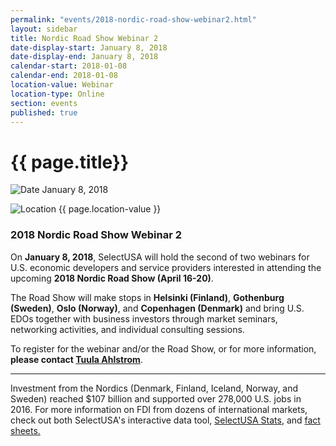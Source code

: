 ```yaml
---
permalink: "events/2018-nordic-road-show-webinar2.html"
layout: sidebar
title: Nordic Road Show Webinar 2
date-display-start: January 8, 2018
date-display-end: January 8, 2018
calendar-start: 2018-01-08
calendar-end: 2018-01-08
location-value: Webinar
location-type: Online
section: events
published: true
---
```


# {{ page.title}}

![Date](https://google.github.io/material-design-icons/action/svg/design/ic_event_24px.svg "Date") January 8, 2018

![Location](http://google.github.io/material-design-icons/social/svg/design/ic_location_city_24px.svg "Location") {{ page.location-value }}

### 2018 Nordic Road Show Webinar 2

On **January 8, 2018**, SelectUSA will hold the second of two webinars for U.S. economic developers and service providers interested in attending the upcoming **2018 Nordic Road Show (April 16-20)**.

The Road Show will make stops in **Helsinki (Finland)**, **Gothenburg (Sweden)**, **Oslo (Norway)**, and **Copenhagen (Denmark)** and bring U.S. EDOs together with business investors through market seminars, networking activities, and individual consulting sessions.

To register for the webinar and/or the Road Show, or for more information, **please contact [Tuula Ahlstrom](mailto:tuula.ahlstrom@trade.gov)**.

---

Investment from the Nordics (Denmark, Finland, Iceland, Norway, and Sweden) reached $107 billion and supported over 278,000 U.S. jobs in 2016. For more information on FDI from dozens of international markets, check out both SelectUSA's interactive data tool, [SelectUSA Stats](https://www.selectusa.gov/selectusa-stats), and [fact sheets.](https://www.selectusa.gov/FDI-global-market/international-markets)
